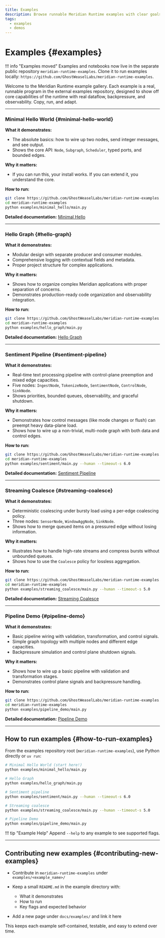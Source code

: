 ```yaml
---
title: Examples
description: Browse runnable Meridian Runtime examples with clear goals, commands, and expected behavior.
tags:
  - examples
  - demos
---
```


# Examples {#examples}

!!! info "Examples moved"
    Examples and notebooks now live in the separate public repository `meridian-runtime-examples`. Clone it to run examples locally: `https://github.com/GhostWeaselLabs/meridian-runtime-examples`.

Welcome to the Meridian Runtime example gallery. Each example is a real, runnable program in the external examples repository, designed to show off core capabilities of the runtime with real dataflow, backpressure, and observability. Copy, run, and adapt.

---

### Minimal Hello World {#minimal-hello-world}

**What it demonstrates:**

- The absolute basics: how to wire up two nodes, send integer messages, and see output.
- Shows the core API: `Node`, `Subgraph`, `Scheduler`, typed ports, and bounded edges.

**Why it matters:**

- If you can run this, your install works. If you can extend it, you understand the core.

**How to run:**
```bash
git clone https://github.com/GhostWeaselLabs/meridian-runtime-examples.git
cd meridian-runtime-examples
python examples/minimal_hello/main.py
```

**Detailed documentation:** [Minimal Hello](minimal-hello.md)

---

### Hello Graph {#hello-graph}

**What it demonstrates:**

- Modular design with separate producer and consumer modules.
- Comprehensive logging with contextual fields and metadata.
- Proper project structure for complex applications.

**Why it matters:**

- Shows how to organize complex Meridian applications with proper separation of concerns.
- Demonstrates production-ready code organization and observability integration.

**How to run:**
```bash
git clone https://github.com/GhostWeaselLabs/meridian-runtime-examples.git
cd meridian-runtime-examples
python examples/hello_graph/main.py
```

**Detailed documentation:** [Hello Graph](hello-graph.md)

---

### Sentiment Pipeline {#sentiment-pipeline}

**What it demonstrates:**

- Real-time text processing pipeline with control-plane preemption and mixed edge capacities.
- Five nodes: `IngestNode`, `TokenizeNode`, `SentimentNode`, `ControlNode`, `SinkNode`.
- Shows priorities, bounded queues, observability, and graceful shutdown.

**Why it matters:**

- Demonstrates how control messages (like mode changes or flush) can preempt heavy data-plane load.
- Shows how to wire up a non-trivial, multi-node graph with both data and control edges.

**How to run:**
```bash
git clone https://github.com/GhostWeaselLabs/meridian-runtime-examples.git
cd meridian-runtime-examples
python examples/sentiment/main.py --human --timeout-s 6.0
```

**Detailed documentation:** [Sentiment Pipeline](sentiment.md)

---

### Streaming Coalesce {#streaming-coalesce}

**What it demonstrates:**

- Deterministic coalescing under bursty load using a per-edge coalescing policy.
- Three nodes: `SensorNode`, `WindowAggNode`, `SinkNode`.
- Shows how to merge queued items on a pressured edge without losing information.

**Why it matters:**

- Illustrates how to handle high-rate streams and compress bursts without unbounded queues.
- Shows how to use the `Coalesce` policy for lossless aggregation.

**How to run:**

```bash
git clone https://github.com/GhostWeaselLabs/meridian-runtime-examples.git
cd meridian-runtime-examples
python examples/streaming_coalesce/main.py --human --timeout-s 5.0
```

**Detailed documentation:** [Streaming Coalesce](streaming-coalesce.md)

---

### Pipeline Demo {#pipeline-demo}

**What it demonstrates:**

- Basic pipeline wiring with validation, transformation, and control signals.
- Simple graph topology with multiple nodes and different edge capacities.
- Backpressure simulation and control plane shutdown signals.

**Why it matters:**

- Shows how to wire up a basic pipeline with validation and transformation stages.
- Demonstrates control plane signals and backpressure handling.

**How to run:**
```bash
git clone https://github.com/GhostWeaselLabs/meridian-runtime-examples.git
cd meridian-runtime-examples
python examples/pipeline_demo/main.py
```

**Detailed documentation:** [Pipeline Demo](pipeline-demo.md)

---

## How to run examples {#how-to-run-examples}

From the examples repository root (`meridian-runtime-examples`), use Python directly or `uv run`:

```bash
# Minimal Hello World (start here!)
python examples/minimal_hello/main.py

# Hello Graph
python examples/hello_graph/main.py

# Sentiment pipeline
python examples/sentiment/main.py --human --timeout-s 6.0

# Streaming coalesce
python examples/streaming_coalesce/main.py --human --timeout-s 5.0

# Pipeline Demo
python examples/pipeline_demo/main.py
```

!!! tip "Example Help"
    Append `--help` to any example to see supported flags.

---

## Contributing new examples {#contributing-new-examples}

- Contribute in `meridian-runtime-examples` under `examples/<example_name>/`
- Keep a small `README.md` in the example directory with:

    - What it demonstrates
    - How to run
    - Key flags and expected behavior
- Add a new page under `docs/examples/` and link it here

This keeps each example self-contained, testable, and easy to extend over time.
